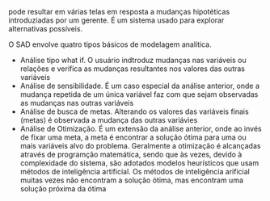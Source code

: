 pode resultar em várias telas em resposta a mudanças hipotéticas introduziadas por um gerente. É um sistema usado para explorar alternativas possíveis. 

O SAD envolve quatro tipos básicos de modelagem analítica.
<ul>
    <li>Análise tipo what if. O usuário indtroduz mudanças nas variáveis ou relações e verifica as mudanças resultantes nos valores das outras variáveis</li>
    <li>Análise de sensibilidade. É um caso especial da análise anterior, onde a mudança repetida de um única variável faz com que sejam observadas as mudanças nas outras variáveis</li>
    <li>Análise de busca de metas. Alterando os valores das variáveis finais (metas) é observada a mudança das outras variávies</li>
    <li>Análise de Otimização. É um extensão da análise anterior, onde ao invés de fixar uma meta, a meta é encontrar a solução ótima para uma ou mais variáveis alvo do problema. Geralmente a otimização é alcançadas através de programção matemática, sendo que às vezes, devido à complexidade do sistema, são adotados modelos heurísticos que usam métodos de inteligência artificial. Os métodos de inteligência arificial muitas vezes não encontram a solução ótima, mas encontram uma solução próxima da ótima </li>